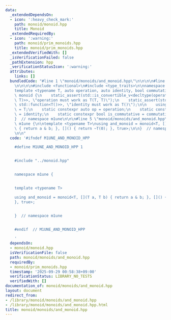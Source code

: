 ```yaml
---
data:
  _extendedDependsOn:
  - icon: ':heavy_check_mark:'
    path: monoid/monoid.hpp
    title: Monoid
  _extendedRequiredBy:
  - icon: ':warning:'
    path: monoid/prim_monoids.hpp
    title: monoid/prim_monoids.hpp
  _extendedVerifiedWith: []
  _isVerificationFailed: false
  _pathExtension: hpp
  _verificationStatusIcon: ':warning:'
  attributes:
    links: []
  bundledCode: "#line 1 \"monoid/monoids/and_monoid.hpp\"\n\n\n\n#line 1 \"monoid/monoid.hpp\"\
    \n\n\n\n#include <functional>\n#include <type_traits>\n\nnamespace m1une {\n\n\
    template <typename T, auto operation, auto identity, bool commutative>\nstruct\
    \ monoid {\n    static_assert(std::is_convertible_v<decltype(operation), std::function<T(T,\
    \ T)>>, \"operation must work as T(T, T)\");\n    static_assert(std::is_convertible_v<decltype(identity),\
    \ std::function<T()>>, \"identity must work as T()\");\n\n    using value_type\
    \ = T;\n    static constexpr auto op = operation;\n    static constexpr auto id\
    \ = identity;\n    static constexpr bool is_commutative = commutative;\n};\n\n\
    }  // namespace m1une\n\n\n#line 5 \"monoid/monoids/and_monoid.hpp\"\n\nnamespace\
    \ m1une {\n\ntemplate <typename T>\nusing and_monoid = monoid<T, [](T a, T b)\
    \ { return a & b; }, []() { return ~T(0); }, true>;\n\n}  // namespace m1une\n\
    \n\n"
  code: '#ifndef M1UNE_AND_MONOID_HPP

    #define M1UNE_AND_MONOID_HPP 1


    #include "../monoid.hpp"


    namespace m1une {


    template <typename T>

    using and_monoid = monoid<T, [](T a, T b) { return a & b; }, []() { return ~T(0);
    }, true>;


    }  // namespace m1une


    #endif  // M1UNE_AND_MONOID_HPP

    '
  dependsOn:
  - monoid/monoid.hpp
  isVerificationFile: false
  path: monoid/monoids/and_monoid.hpp
  requiredBy:
  - monoid/prim_monoids.hpp
  timestamp: '2025-09-29 00:58:38+09:00'
  verificationStatus: LIBRARY_NO_TESTS
  verifiedWith: []
documentation_of: monoid/monoids/and_monoid.hpp
layout: document
redirect_from:
- /library/monoid/monoids/and_monoid.hpp
- /library/monoid/monoids/and_monoid.hpp.html
title: monoid/monoids/and_monoid.hpp
---
```

